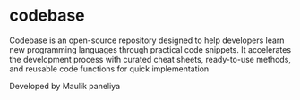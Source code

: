 # codebase
Codebase is an open-source repository designed to help developers learn new programming languages through practical code snippets. It accelerates the development process with curated cheat sheets, ready-to-use methods, and reusable code functions for quick implementation

Developed by Maulik paneliya